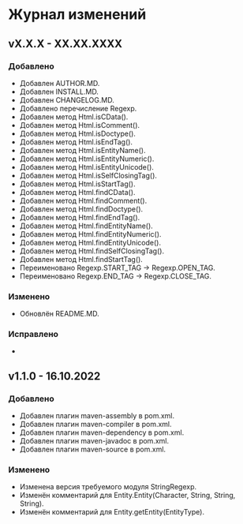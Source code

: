 # Журнал изменений

## vX.X.X - XX.XX.XXXX

### Добавлено
* Добавлен AUTHOR.MD.
* Добавлен INSTALL.MD.
* Добавлен CHANGELOG.MD.
* Добавлено перечисление Regexp.
* Добавлен метод Html.isCData().
* Добавлен метод Html.isComment().
* Добавлен метод Html.isDoctype().
* Добавлен метод Html.isEndTag().
* Добавлен метод Html.isEntityName().
* Добавлен метод Html.isEntityNumeric().
* Добавлен метод Html.isEntityUnicode().
* Добавлен метод Html.isSelfClosingTag().
* Добавлен метод Html.isStartTag().
* Добавлен метод Html.findCData().
* Добавлен метод Html.findComment().
* Добавлен метод Html.findDoctype().
* Добавлен метод Html.findEndTag().
* Добавлен метод Html.findEntityName().
* Добавлен метод Html.findEntityNumeric().
* Добавлен метод Html.findEntityUnicode().
* Добавлен метод Html.findSelfClosingTag().
* Добавлен метод Html.findStartTag().
* Переименовано Regexp.START_TAG -> Regexp.OPEN_TAG.
* Переименовано Regexp.END_TAG -> Regexp.CLOSE_TAG.

### Изменено
* Обновлён README.MD.

### Исправлено
*

## v1.1.0 - 16.10.2022

### Добавлено
* Добавлен плагин maven-assembly в pom.xml.
* Добавлен плагин maven-compiler в pom.xml.
* Добавлен плагин maven-dependency в pom.xml.
* Добавлен плагин maven-javadoc в pom.xml.
* Добавлен плагин maven-source в pom.xml.

### Изменено
* Изменена версия требуемого модуля StringRegexp.
* Изменён комментарий для Entity.Entity(Character, String, String, String).
* Изменён комментарий для Entity.getEntity(EntityType).
